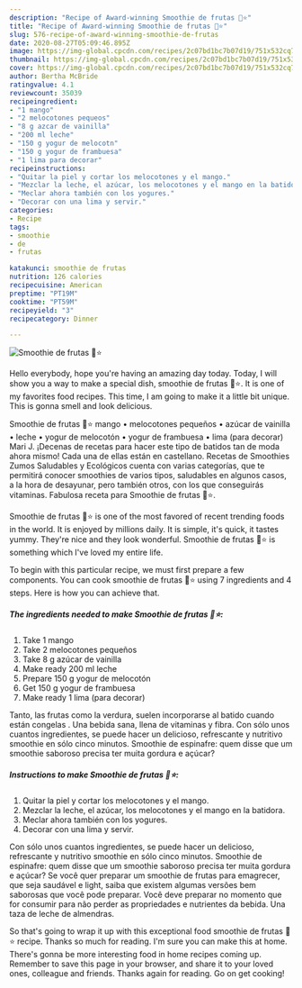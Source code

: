 ```yaml
---
description: "Recipe of Award-winning Smoothie de frutas 🍑⭐️"
title: "Recipe of Award-winning Smoothie de frutas 🍑⭐️"
slug: 576-recipe-of-award-winning-smoothie-de-frutas
date: 2020-08-27T05:09:46.895Z
image: https://img-global.cpcdn.com/recipes/2c07bd1bc7b07d19/751x532cq70/smoothie-de-frutas-🍑⭐️-foto-principal.jpg
thumbnail: https://img-global.cpcdn.com/recipes/2c07bd1bc7b07d19/751x532cq70/smoothie-de-frutas-🍑⭐️-foto-principal.jpg
cover: https://img-global.cpcdn.com/recipes/2c07bd1bc7b07d19/751x532cq70/smoothie-de-frutas-🍑⭐️-foto-principal.jpg
author: Bertha McBride
ratingvalue: 4.1
reviewcount: 35039
recipeingredient:
- "1 mango"
- "2 melocotones pequeos"
- "8 g azcar de vainilla"
- "200 ml leche"
- "150 g yogur de melocotn"
- "150 g yogur de frambuesa"
- "1 lima para decorar"
recipeinstructions:
- "Quitar la piel y cortar los melocotones y el mango."
- "Mezclar la leche, el azúcar, los melocotones y el mango en la batidora."
- "Meclar ahora también con los yogures."
- "Decorar con una lima y servir."
categories:
- Recipe
tags:
- smoothie
- de
- frutas

katakunci: smoothie de frutas 
nutrition: 126 calories
recipecuisine: American
preptime: "PT19M"
cooktime: "PT59M"
recipeyield: "3"
recipecategory: Dinner

---
```



![Smoothie de frutas 🍑⭐️](https://img-global.cpcdn.com/recipes/2c07bd1bc7b07d19/751x532cq70/smoothie-de-frutas-🍑⭐️-foto-principal.jpg)

Hello everybody, hope you're having an amazing day today. Today, I will show you a way to make a special dish, smoothie de frutas 🍑⭐️. It is one of my favorites food recipes. This time, I am going to make it a little bit unique. This is gonna smell and look delicious.

Smoothie de frutas 🍑⭐️ mango • melocotones pequeños • azúcar de vainilla • leche • yogur de melocotón • yogur de frambuesa • lima (para decorar) Mari J. ¡Decenas de recetas para hacer este tipo de batidos tan de moda ahora mismo! Cada una de ellas están en castellano. Recetas de Smoothies Zumos Saludables y Ecológicos cuenta con varias categorías, que te permitirá conocer smoothies de varios tipos, saludables en algunos casos, a la hora de desayunar, pero también otros, con los que conseguirás vitaminas. Fabulosa receta para Smoothie de frutas 🍑⭐️.

Smoothie de frutas 🍑⭐️ is one of the most favored of recent trending foods in the world. It is enjoyed by millions daily. It is simple, it's quick, it tastes yummy. They're nice and they look wonderful. Smoothie de frutas 🍑⭐️ is something which I've loved my entire life.


To begin with this particular recipe, we must first prepare a few components. You can cook smoothie de frutas 🍑⭐️ using 7 ingredients and 4 steps. Here is how you can achieve that.

<!--inarticleads1-->

##### The ingredients needed to make Smoothie de frutas 🍑⭐️:

1. Take 1 mango
1. Take 2 melocotones pequeños
1. Take 8 g azúcar de vainilla
1. Make ready 200 ml leche
1. Prepare 150 g yogur de melocotón
1. Get 150 g yogur de frambuesa
1. Make ready 1 lima (para decorar)


Tanto, las frutas como la verdura, suelen incorporarse al batido cuando están congelas ️. Una bebida sana, llena de vitaminas y fibra. Con sólo unos cuantos ingredientes, se puede hacer un delicioso, refrescante y nutritivo smoothie en sólo cinco minutos. Smoothie de espinafre: quem disse que um smoothie saboroso precisa ter muita gordura e açúcar? 

<!--inarticleads2-->

##### Instructions to make Smoothie de frutas 🍑⭐️:

1. Quitar la piel y cortar los melocotones y el mango.
1. Mezclar la leche, el azúcar, los melocotones y el mango en la batidora.
1. Meclar ahora también con los yogures.
1. Decorar con una lima y servir.


Con sólo unos cuantos ingredientes, se puede hacer un delicioso, refrescante y nutritivo smoothie en sólo cinco minutos. Smoothie de espinafre: quem disse que um smoothie saboroso precisa ter muita gordura e açúcar? Se você quer preparar um smoothie de frutas para emagrecer, que seja saudável e light, saiba que existem algumas versões bem saborosas que você pode preparar. Você deve preparar no momento que for consumir para não perder as propriedades e nutrientes da bebida. Una taza de leche de almendras. 

So that's going to wrap it up with this exceptional food smoothie de frutas 🍑⭐️ recipe. Thanks so much for reading. I'm sure you can make this at home. There's gonna be more interesting food in home recipes coming up. Remember to save this page in your browser, and share it to your loved ones, colleague and friends. Thanks again for reading. Go on get cooking!
